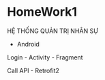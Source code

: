 # HomeWork1

HỆ THỐNG QUẢN TRỊ NHÂN SỰ

- Android

Login - Activity - Fragment

Call API - Retrofit2
